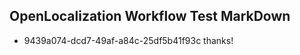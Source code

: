 ## OpenLocalization Workflow Test MarkDown
* 9439a074-dcd7-49af-a84c-25df5b41f93c thanks!

<!--HONumber=Aug16_HO5-->


